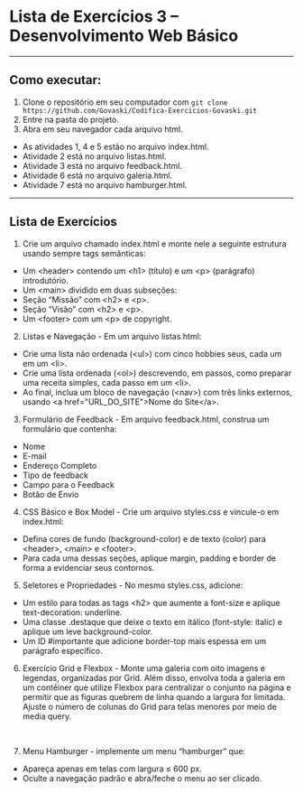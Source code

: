 # Lista de Exercícios 3 – Desenvolvimento Web Básico 

---

## Como executar:
1. Clone o repositório em seu computador com ```git clone https://github.com/Govaski/Codifica-Exercicios-Govaski.git```
2. Entre na pasta do projeto.
3. Abra em seu navegador cada arquivo html.

- As atividades 1, 4 e 5 estão no arquivo index.html.
- Atividade 2 está no arquivo listas.html.
- Atividade 3 está no arquivo feedback.html.
- Atividade 6 está no arquivo galeria.html.
- Atividade 7 está no arquivo hamburger.html.

---

## Lista de Exercícios

1. Crie um arquivo chamado index.html e monte nele a seguinte estrutura usando sempre tags semânticas:  
 - Um <header\> contendo um <h1\> (título) e um <p\> (parágrafo) introdutório. 
 - Um <main\> dividido em duas subseções: 
 - Seção “Missão” com <h2\> e <p\>. 
 - Seção “Visão” com <h2\> e <p\>. 
 - Um <footer\> com um <p\> de copyright. 

2. Listas e Navegação - Em um arquivo listas.html: 
 - Crie uma lista não ordenada (<ul\>) com cinco hobbies seus, cada um em um <li\>. 
 - Crie uma lista ordenada (<ol\>) descrevendo, em passos, como preparar uma receita simples, cada passo em um <li\>. 
 - Ao final, inclua um bloco de navegação (<nav\>) com três links externos, usando <a href="URL_DO_SITE"\>Nome do Site</a\>. 

3. Formulário de Feedback - Em arquivo feedback.html, construa um formulário que contenha: 
 - Nome 
 - E-mail 
 - Endereço Completo 
 - Tipo de feedback 
 - Campo para o Feedback 
 - Botão de Envio 

4. CSS Básico e Box Model - Crie um arquivo styles.css e vincule-o em index.html: 
 - Defina cores de fundo (background-color) e de texto (color) para <header\>, <main\> e <footer\>. 
 - Para cada uma dessas seções, aplique margin, padding e border de forma a 
evidenciar seus contornos. 

5. Seletores e Propriedades - No mesmo styles.css, adicione: 
 - Um estilo para todas as tags <h2\> que aumente a font-size e aplique text-decoration: underline. 
 - Uma classe .destaque que deixe o texto em itálico (font-style: italic) e aplique um leve background-color. 
 - Um ID #importante que adicione border-top mais espessa em um parágrafo específico. 

6. Exercício Grid e Flexbox - Monte uma galeria com oito imagens e legendas, organizadas por Grid. Além disso, envolva toda a galeria em um contêiner que utilize Flexbox para centralizar o conjunto na página e permitir que as figuras quebrem de linha quando a largura for limitada. Ajuste o número de colunas do Grid para telas menores por meio de media query.

<br>

7. Menu Hamburger - implemente um menu “hamburger” que: 
 - Apareça apenas em telas com largura ≤ 600 px. 
 - Oculte a navegação padrão e abra/feche o menu ao ser clicado.